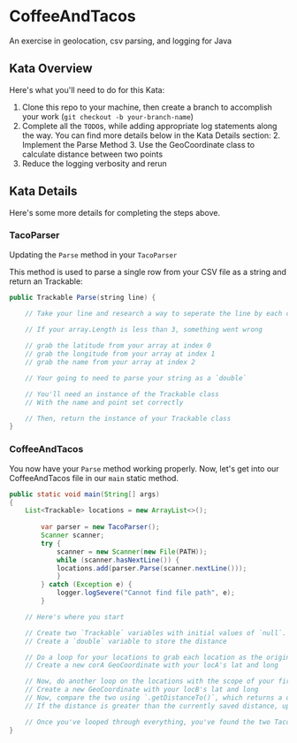 # CoffeeAndTacos
An exercise in geolocation, csv parsing, and logging for Java

## Kata Overview

Here's what you'll need to do for this Kata:

1. Clone this repo to your machine, then create a branch to accomplish your work (`git checkout -b your-branch-name`)
2. Complete all the `TODO`s, while adding appropriate log statements along the way. You can find more details below in the Kata Details section:
    2. Implement the Parse Method
    3. Use the GeoCoordinate class to calculate distance between two points
3. Reduce the logging verbosity and rerun

## Kata Details

Here's some more details for completing the steps above.

### TacoParser

Updating the `Parse` method in your `TacoParser`

This method is used to parse a single row from your CSV file as a string and return an Trackable:

```Java
public Trackable Parse(string line) {

    // Take your line and research a way to seperate the line by each comma, to extract the long and lat values.
    
    // If your array.Length is less than 3, something went wrong

    // grab the latitude from your array at index 0
    // grab the longitude from your array at index 1
    // grab the name from your array at index 2

    // Your going to need to parse your string as a `double`

    // You'll need an instance of the Trackable class
    // With the name and point set correctly

    // Then, return the instance of your Trackable class
}
```

### CoffeeAndTacos

You now have your `Parse` method working properly. Now, let's get into our CoffeeAndTacos file in our `main` static method.

```Java
public static void main(String[] args)
{
    List<Trackable> locations = new ArrayList<>();
        
        var parser = new TacoParser();
        Scanner scanner;      
        try {
            scanner = new Scanner(new File(PATH));
            while (scanner.hasNextLine()) {
            locations.add(parser.Parse(scanner.nextLine()));
            }           
        } catch (Exception e) {
            logger.logSevere("Cannot find file path", e);
        }

    // Here's where you start

    // Create two `Trackable` variables with initial values of `null`. These will be used to store your two taco bells that are the furthest from each other.
    // Create a `double` variable to store the distance

    // Do a loop for your locations to grab each location as the origin (perhaps: `locA`)
    // Create a new corA GeoCoordinate with your locA's lat and long

    // Now, do another loop on the locations with the scope of your first loop, so you can grab the "destination" location (perhaps: `locB`)
    // Create a new GeoCoordinate with your locB's lat and long
    // Now, compare the two using `.getDistanceTo()`, which returns a double
    // If the distance is greater than the currently saved distance, update the distance and the two `TTrackable` variables you set above

    // Once you've looped through everything, you've found the two Taco Bells furthest away from each other.
}
```
